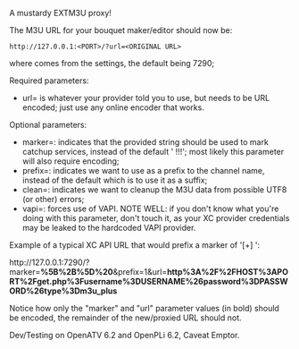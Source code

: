 A mustardy EXTM3U proxy!

The M3U URL for your bouquet maker/editor
should now be:

    http://127.0.0.1:<PORT>/?url=<ORIGINAL URL>

where <PORT> comes from the settings, the default
being 7290;

Required parameters:
- url=<ORIGINAL M3U URL> is whatever your provider
  told you to use, but needs to be URL encoded;
  just use any online encoder that works.

Optional parameters:
- marker=<MARKER>: indicates that the provided
  string should be used to mark catchup services,
  instead of the default ' !!!'; most likely
  this parameter will also require encoding;
- prefix=<SOMETHING>: indicates we want to use
  <MARKER> as a prefix to the channel name, instead
  of the default which is to use it as a suffix;
- clean=<SOMETHING>: indicates we want to cleanup
  the M3U data from possible UTF8 (or other) errors;
- vapi=<SOMETHING>: forces use of VAPI. NOTE WELL:
  if you don't know what you're doing with this
  parameter, don't touch it, as your XC provider
  credentials may be leaked to the hardcoded VAPI
  provider.

Example of a typical XC API URL that would prefix
a marker of '[+] ':

http://<span></span>127.0.0.1:7290/?marker=<b>%5B%2B%5D%20</b>&prefix=1&url=<b>http%3A%2F%2FHOST%3APORT%2Fget.php%3Fusername%3DUSERNAME%26password%3DPASSWORD%26type%3Dm3u_plus</b>

Notice how only the "marker" and "url" parameter
values (in bold) should be encoded, the remainder
of the new/proxied URL should not.

Dev/Testing on OpenATV 6.2 and OpenPLi 6.2,
            Caveat Emptor.
